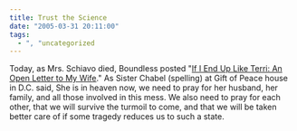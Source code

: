 ```yaml
---
title: Trust the Science
date: "2005-03-31 20:11:00"
tags:
  - ", "uncategorized
---
```

<p> Today, as Mrs. Schiavo died, Boundless posted "<a href="http://www.boundless.org/2005/articles/a0001064.cfm">If
I End Up Like Terri: An Open Letter to My Wife</a>."  As Sister
Chabel (spelling) at Gift of Peace house in D.C. said, She is in
heaven now, we need to pray for her husband, her family, and all
those involved in this mess.  We also need to pray for each other,
that we will survive the turmoil to come, and that we will be taken
better care of if some tragedy reduces us to such a state.</p>

